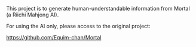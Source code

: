 This project is to generate human-understandable information from Mortal (a Riichi Mahjong AI).

For using the AI only, please access to the original project:

https://github.com/Equim-chan/Mortal
